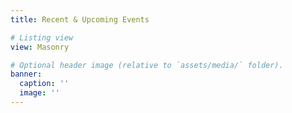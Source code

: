 ```yaml
---
title: Recent & Upcoming Events

# Listing view
view: Masonry

# Optional header image (relative to `assets/media/` folder).
banner:
  caption: ''
  image: ''
---
```

